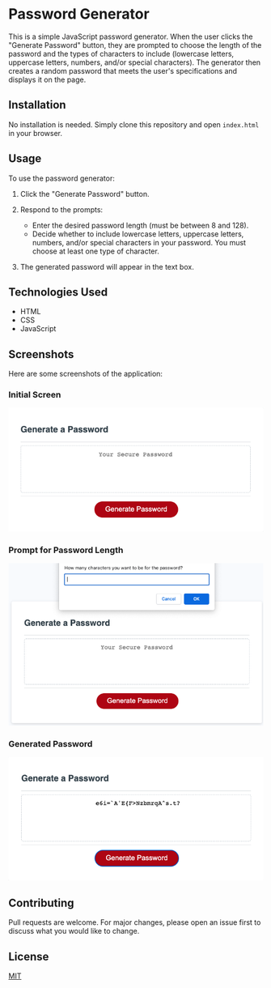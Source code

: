 # Password Generator

This is a simple JavaScript password generator. When the user clicks the "Generate Password" button, they are prompted to choose the length of the password and the types of characters to include (lowercase letters, uppercase letters, numbers, and/or special characters). The generator then creates a random password that meets the user's specifications and displays it on the page.

## Installation

No installation is needed. Simply clone this repository and open `index.html` in your browser.

## Usage

To use the password generator:

1. Click the "Generate Password" button.
2. Respond to the prompts:

   - Enter the desired password length (must be between 8 and 128).
   - Decide whether to include lowercase letters, uppercase letters, numbers, and/or special characters in your password. You must choose at least one type of character.

3. The generated password will appear in the text box.

## Technologies Used

- HTML
- CSS
- JavaScript

## Screenshots

Here are some screenshots of the application:

### Initial Screen
![Initial Screen](./Develop/images/initial-screen.png)

### Prompt for Password Length
![Prompt for Password Length](./Develop/images/password-length-prompt.png)

### Generated Password
![Generated Password](./Develop/images/generated-password.png)

## Contributing

Pull requests are welcome. For major changes, please open an issue first to discuss what you would like to change.

## License

[MIT](https://choosealicense.com/licenses/mit/)
